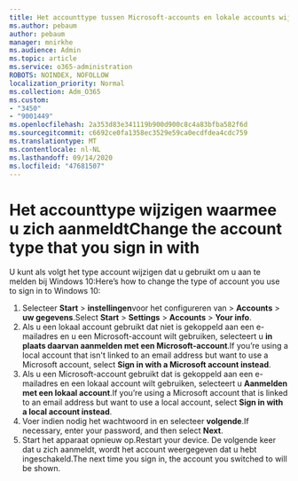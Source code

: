 ```yaml
---
title: Het accounttype tussen Microsoft-accounts en lokale accounts wijzigen
ms.author: pebaum
author: pebaum
manager: mnirkhe
ms.audience: Admin
ms.topic: article
ms.service: o365-administration
ROBOTS: NOINDEX, NOFOLLOW
localization_priority: Normal
ms.collection: Adm_O365
ms.custom:
- "3450"
- "9001449"
ms.openlocfilehash: 2a353d83e341119b900d900c8c4a83bfba582f6d
ms.sourcegitcommit: c6692ce0fa1358ec3529e59ca0ecdfdea4cdc759
ms.translationtype: MT
ms.contentlocale: nl-NL
ms.lasthandoff: 09/14/2020
ms.locfileid: "47681507"
---
```

# <a name="change-the-account-type-that-you-sign-in-with"></a><span data-ttu-id="28d61-102">Het accounttype wijzigen waarmee u zich aanmeldt</span><span class="sxs-lookup"><span data-stu-id="28d61-102">Change the account type that you sign in with</span></span>

<span data-ttu-id="28d61-103">U kunt als volgt het type account wijzigen dat u gebruikt om u aan te melden bij Windows 10:</span><span class="sxs-lookup"><span data-stu-id="28d61-103">Here’s how to change the type of account you use to sign in to Windows 10:</span></span>

1. <span data-ttu-id="28d61-104">Selecteer **Start**  >  **instellingen**voor het configureren van  >  **Accounts**  >  **uw gegevens**.</span><span class="sxs-lookup"><span data-stu-id="28d61-104">Select **Start** > **Settings** > **Accounts** > **Your info**.</span></span>
2. <span data-ttu-id="28d61-105">Als u een lokaal account gebruikt dat niet is gekoppeld aan een e-mailadres en u een Microsoft-account wilt gebruiken, selecteert u **in plaats daarvan aanmelden met een Microsoft-account**.</span><span class="sxs-lookup"><span data-stu-id="28d61-105">If you’re using a local account that isn't linked to an email address but want to use a Microsoft account, select **Sign in with a Microsoft account instead**.</span></span>
3. <span data-ttu-id="28d61-106">Als u een Microsoft-account gebruikt dat is gekoppeld aan een e-mailadres en een lokaal account wilt gebruiken, selecteert u **Aanmelden met een lokaal account**.</span><span class="sxs-lookup"><span data-stu-id="28d61-106">If you’re using a Microsoft account that is linked to an email address but want to use a local account, select **Sign in with a local account instead**.</span></span>
4. <span data-ttu-id="28d61-107">Voer indien nodig het wachtwoord in en selecteer **volgende**.</span><span class="sxs-lookup"><span data-stu-id="28d61-107">If necessary, enter your password, and then select **Next**.</span></span>
5. <span data-ttu-id="28d61-108">Start het apparaat opnieuw op.</span><span class="sxs-lookup"><span data-stu-id="28d61-108">Restart your device.</span></span> <span data-ttu-id="28d61-109">De volgende keer dat u zich aanmeldt, wordt het account weergegeven dat u hebt ingeschakeld.</span><span class="sxs-lookup"><span data-stu-id="28d61-109">The next time you sign in, the account you switched to will be shown.</span></span>